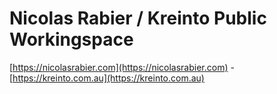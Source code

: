 # Nicolas Rabier / Kreinto Public Workingspace

[https://nicolasrabier.com](https://nicolasrabier.com) - [https://kreinto.com.au](https://kreinto.com.au)


